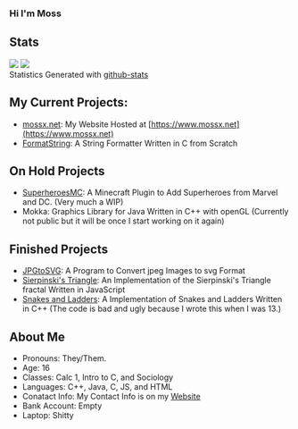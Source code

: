 ### Hi I'm Moss

## Stats
![](https://github.com/mossx-dev/github-stats/blob/master/generated/languages.svg)
![](https://github.com/mossx-dev/github-stats/blob/master/generated/overview.svg)
<br>
Statistics Generated with [github-stats](https://github.com/jstrieb/github-stats)



## My Current Projects:
 - [mossx.net](https://github.com/mossx-dev/mossx.net): My Website Hosted at [https://www.mossx.net](https://www.mossx.net)
 - [FormatString](https://github.com/mossx-dev/FormatString): A String Formatter Written in C from Scratch

## On Hold Projects
 - [SuperheroesMC](https://github.com/mossx-dev/SuperheroesMC): A Minecraft Plugin to Add Superheroes from Marvel and DC. (Very much a WIP)
 - Mokka: Graphics Library for Java Written in C++ with openGL (Currently not public but it will be once I start working on it again)

## Finished Projects
 - [JPGtoSVG](https://github.com/mossx-dev/JPGtoSVG): A Program to Convert jpeg Images to svg Format
 - [Sierpinski's Triangle](https://github.com/mossx-dev/Sierpinskis-triangle): An Implementation of the Sierpinski's Triangle fractal Written in JavaScript
 - [Snakes and Ladders](https://github.com/mossx-dev/Snakes): A Implementation of Snakes and Ladders Written in C++ (The code is bad and ugly because I wrote this when I was 13.)

## About Me
 - Pronouns: They/Them. 
 - Age: 16  
 - Classes: Calc 1, Intro to C, and Sociology
 - Languages: C++, Java, C, JS, and HTML
 - Conatact Info: My Contact Info is on my [Website](https://www.mossx.net/contact)
 - Bank Account: Empty
 - Laptop: Shitty

<!--
**mossx-dev/mossx-dev** is a ✨ _special_ ✨ repository because its `README.md` (this file) appears on your GitHub profile.

Here are some ideas to get you started:

- 🔭 I’m currently working on ...
- 🌱 I’m currently learning ...
- 👯 I’m looking to collaborate on ...
- 🤔 I’m looking for help with ...
- 💬 Ask me about ...
- 📫 How to reach me: ...
- 😄 Pronouns: ...
- ⚡ Fun fact: ...
-->
